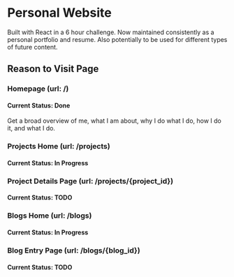 # Personal Website

Built with React in a 6 hour challenge. Now maintained consistently as a personal portfolio and resume. Also potentially to be used for different types of future content.

## Reason to Visit Page
### Homepage (url: /)
#### Current Status: Done
Get a broad overview of me, what I am about, why I do what I do, how I do it, and what I do.

### Projects Home (url: /projects)
#### Current Status: In Progress
### Project Details Page (url: /projects/{project_id})
#### Current Status: TODO
### Blogs Home (url: /blogs)
#### Current Status: In Progress
### Blog Entry Page (url: /blogs/{blog_id})
#### Current Status: TODO